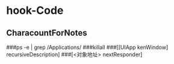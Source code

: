 # hook-Code
## CharacountForNotes
###ps -e | grep /Applications/
###killall <APPNAME>
###[[UIApp kenWindow] recursiveDescription]
###[<对象地址> nextResponder]
